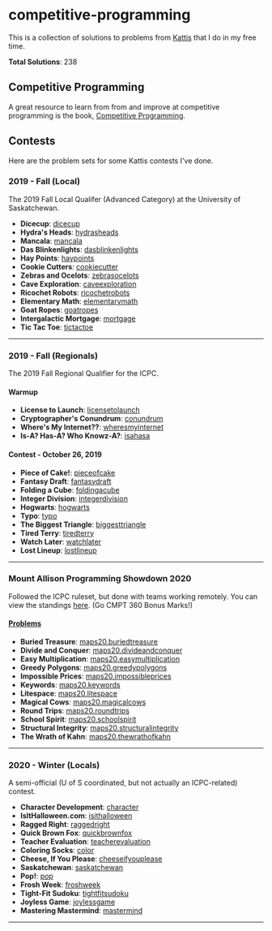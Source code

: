 # competitive-programming

This is a collection of solutions to problems from [Kattis](https://open.kattis.com) that I do in my free time.

**Total Solutions**:  238

## Competitive Programming

A great resource to learn from from and improve at competitive programming is the book, [Competitive Programming](https://cpbook.net/).

## Contests

Here are the problem sets for some Kattis contests I've done.

### 2019 - Fall (Local)

The 2019 Fall Local Qualifer (Advanced Category) at the University of Saskatchewan.

- **Dicecup**: [dicecup](https://open.kattis.com/problems/dicecup)
- **Hydra's Heads**: [hydrasheads](https://open.kattis.com/problems/hydrasheads)
- **Mancala**: [mancala](https://open.kattis.com/problems/mancala)
- **Das Blinkenlights**: [dasblinkenlights](https://open.kattis.com/problems/dasblinkenlights)
- **Hay Points**: [haypoints](https://open.kattis.com/problems/haypoints)
- **Cookie Cutters**: [cookiecutter](https://open.kattis.com/problems/cookiecutter)
- **Zebras and Ocelots**: [zebrasocelots](https://open.kattis.com/problems/zebrasocelots)
- **Cave Exploration**: [caveexploration](https://open.kattis.com/problems/caveexploration)
- **Ricochet Robots**: [ricochetrobots](https://open.kattis.com/problems/ricochetrobots)
- **Elementary Math**: [elementarymath](https://open.kattis.com/problems/elementarymath)
- **Goat Ropes**: [goatropes](https://open.kattis.com/problems/goatropes)
- **Intergalactic Mortgage**: [mortgage](https://open.kattis.com/problems/mortgage)
- **Tic Tac Toe**: [tictactoe](https://open.kattis.com/problems/tictactoe)

<hr />

### 2019 - Fall (Regionals)

The 2019 Fall Regional Qualifier for the ICPC.

#### Warmup

- **License to Launch**: [licensetolaunch](https://open.kattis.com/problems/licensetolaunch)
- **Cryptographer's Conundrum**: [conundrum](https://open.kattis.com/problems/conundrum)
- **Where's My Internet??**: [wheresmyinternet](https://open.kattis.com/problems/wheresmyinternet)
- **Is-A? Has-A? Who Knowz-A?**: [isahasa](https://open.kattis.com/problems/isahasa)

#### Contest - October 26, 2019

- **Piece of Cake!**: [pieceofcake](https://open.kattis.com/problems/pieceofcake)
- **Fantasy Draft**: [fantasydraft](https://open.kattis.com/problems/fantasydraft)
- **Folding a Cube**: [foldingacube](https://open.kattis.com/problems/foldingacube)
- **Integer Division**: [integerdivision](https://open.kattis.com/problems/integerdivision)
- **Hogwarts**: [hogwarts](https://open.kattis.com/problems/hogwarts)
- **Typo**: [typo](https://open.kattis.com/problems/typo)
- **The Biggest Triangle**: [biggesttriangle](https://open.kattis.com/problems/biggesttriangle)
- **Tired Terry**: [tiredterry](https://open.kattis.com/problems/tiredterry)
- **Watch Later**: [watchlater](https://open.kattis.com/problems/watchlater)
- **Lost Lineup**: [lostlineup](https://open.kattis.com/problems/lostlineup)

<hr />

### Mount Allison Programming Showdown 2020

Followed the ICPC ruleset, but done with teams working remotely. You can view the standings [here](https://maps20.kattis.com/standings). (Go CMPT 360 Bonus Marks!)

#### [Problems](https://maps20.kattis.com/problems)

- **Buried Treasure**: [maps20.buriedtreasure](https://maps20.kattis.com/problems/maps20.buriedtreasure)
- **Divide and Conquer**: [maps20.divideandconquer](https://maps20.kattis.com/problems/maps20.divideandconquer)
- **Easy Multiplication**: [maps20.easymultiplication](https://maps20.kattis.com/problems/maps20.easymultiplication)
- **Greedy Polygons**: [maps20.greedypolygons](https://maps20.kattis.com/problems/maps20.greedypolygons)
- **Impossible Prices**: [maps20.impossibleprices](https://maps20.kattis.com/problems/maps20.impossibleprices)
- **Keywords**: [maps20.keywords](https://maps20.kattis.com/problems/maps20.keywords)
- **Litespace**: [maps20.litespace](https://maps20.kattis.com/problems/maps20.litespace)
- **Magical Cows**: [maps20.magicalcows](https://maps20.kattis.com/problems/maps20.magicalcows)
- **Round Trips**: [maps20.roundtrips](https://maps20.kattis.com/problems/maps20.roundtrips)
- **School Spirit**: [maps20.schoolspirit](https://maps20.kattis.com/problems/maps20.schoolspirit)
- **Structural Integrity**: [maps20.structuralintegrity](https://maps20.kattis.com/problems/maps20.structuralintegrity)
- **The Wrath of Kahn**: [maps20.thewrathofkahn](https://maps20.kattis.com/problems/maps20.thewrathofkahn)

<hr />

### 2020 - Winter (Locals)

A semi-official (U of S coordinated, but not actually an ICPC-related) contest.

-  **Character Development**: [character](https://open.kattis.com/problems/character)
- **IsItHalloween.com**: [isithalloween](https://open.kattis.com/problems/isithalloween)
- **Ragged Right**: [raggedright](https://open.kattis.com/problems/raggedright)
- **Quick Brown Fox**: [quickbrownfox](https://open.kattis.com/problems/quickbrownfox)
- **Teacher Evaluation**: [teacherevaluation](https://open.kattis.com/problems/teacherevaluation)
- **Coloring Socks**: [color](https://open.kattis.com/problems/color)
- **Cheese, If You Please**: [cheeseifyouplease](https://open.kattis.com/problems/cheeseifyouplease)
- **Saskatchewan**: [saskatchewan](https://open.kattis.com/problems/saskatchewan)
- **Pop!**: [pop](https://open.kattis.com/problems/pop)
- **Frosh Week**: [froshweek](https://open.kattis.com/problems/froshweek)
- **Tight-Fit Sudoku**: [tightfitsudoku](https://open.kattis.com/problems/tightfitsudoku)
- **Joyless Game**: [joylessgame](https://open.kattis.com/problems/joylessgame)
- **Mastering Mastermind**: [mastermind](https://open.kattis.com/problems/mastermind)


<hr />

